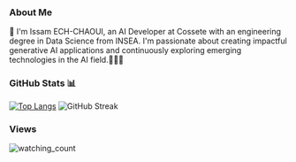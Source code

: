### About Me
👋 I'm Issam ECH-CHAOUI, an AI Developer at Cossete with an engineering degree in Data Science from INSEA. I'm passionate about creating impactful generative AI applications and continuously exploring emerging technologies in the AI field.👨‍💻🌐


### GitHub Stats 📊

[![Top Langs](https://github-readme-stats.vercel.app/api/top-langs/?username=IssamLL&hide_progress=false&langs_count=3&theme=github_dark&hide_border=true)](https://github.com/hamagistral)
![GitHub Streak](http://github-readme-streak-stats.herokuapp.com?user=IssamLL&theme=github_dark&hide_border=true)

### Views

<p align="left"> 
<img src="https://komarev.com/ghpvc/?username=IssamLL&color=brightgreen" alt="watching_count" />
 </p>
 <p align="center">
